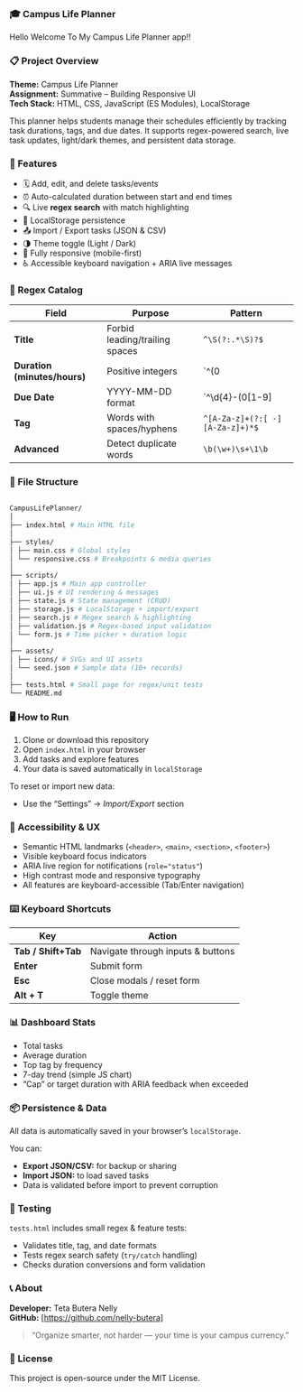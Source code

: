 ### 🎓 Campus Life Planner

Hello Welcome To My Campus Life Planner app!!


### 📋 Project Overview

**Theme:** Campus Life Planner  
**Assignment:** Summative – Building Responsive UI  
**Tech Stack:** HTML, CSS, JavaScript (ES Modules), LocalStorage  

This planner helps students manage their schedules efficiently by tracking task durations, tags, and due dates. It supports regex-powered search, live task updates, light/dark themes, and persistent data storage.


### 🧩 Features

- 🗓️ Add, edit, and delete tasks/events  
- ⏰ Auto-calculated duration between start and end times  
- 🔍 Live **regex search** with match highlighting  
- 💾 LocalStorage persistence  
- 📤 Import / Export tasks (JSON & CSV)  
- 🌗 Theme toggle (Light / Dark)  
- 📱 Fully responsive (mobile-first)  
- ♿ Accessible keyboard navigation + ARIA live messages  


### 🧠 Regex Catalog

| Field | Purpose | Pattern |
|-------|----------|----------|
| **Title** | Forbid leading/trailing spaces | `^\S(?:.*\S)?$` |
| **Duration (minutes/hours)** | Positive integers | `^(0|[1-9]\d*)(\.\d{1,2})?$` |
| **Due Date** | YYYY-MM-DD format | `^\d{4}-(0[1-9]|1[0-2])-(0[1-9]|[12]\d|3[01])$` |
| **Tag** | Words with spaces/hyphens | `^[A-Za-z]+(?:[ -][A-Za-z]+)*$` |
| **Advanced** | Detect duplicate words | `\b(\w+)\s+\1\b` |


### 🧱 File Structure

```bash

CampusLifePlanner/
│
├── index.html # Main HTML file
│
├── styles/
│ ├── main.css # Global styles
│ └── responsive.css # Breakpoints & media queries
│
├── scripts/
│ ├── app.js # Main app controller
│ ├── ui.js # UI rendering & messages
│ ├── state.js # State management (CRUD)
│ ├── storage.js # LocalStorage + import/export
│ ├── search.js # Regex search & highlighting
│ ├── validation.js # Regex-based input validation
│ └── form.js # Time picker + duration logic
│
├── assets/
│ ├── icons/ # SVGs and UI assets
│ └── seed.json # Sample data (10+ records)
│
├── tests.html # Small page for regex/unit tests
└── README.md

```

### 🖥️ How to Run

1. Clone or download this repository  
2. Open `index.html` in your browser  
3. Add tasks and explore features  
4. Your data is saved automatically in `localStorage`  

To reset or import new data:
- Use the “Settings” → *Import/Export* section



### 🎯 Accessibility & UX

- Semantic HTML landmarks (`<header>`, `<main>`, `<section>`, `<footer>`)  
- Visible keyboard focus indicators  
- ARIA live region for notifications (`role="status"`)  
- High contrast mode and responsive typography  
- All features are keyboard-accessible (Tab/Enter navigation)  


### ⌨️ Keyboard Shortcuts

| Key | Action |
|-----|--------|
| **Tab / Shift+Tab** | Navigate through inputs & buttons |
| **Enter** | Submit form |
| **Esc** | Close modals / reset form |
| **Alt + T** | Toggle theme |



### 📊 Dashboard Stats

- Total tasks  
- Average duration  
- Top tag by frequency  
- 7-day trend (simple JS chart)  
- “Cap” or target duration with ARIA feedback when exceeded  



### 📦 Persistence & Data

All data is automatically saved in your browser’s `localStorage`.

You can:
- **Export JSON/CSV:** for backup or sharing  
- **Import JSON:** to load saved tasks  
- Data is validated before import to prevent corruption  


### 🧪 Testing

`tests.html` includes small regex & feature tests:
- Validates title, tag, and date formats  
- Tests regex search safety (`try/catch` handling)
- Checks duration conversions and form validation  



### 📞 About

**Developer:** Teta Butera Nelly   
**GitHub:** [https://github.com/nelly-butera]  

> “Organize smarter, not harder — your time is your campus currency.”


### 🧾 License

This project is open-source under the MIT License.